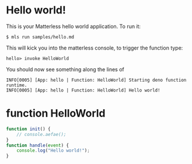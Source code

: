 # Hello world!
This is your Matterless hello world application. To run it:

```shell
$ mls run samples/hello.md
```

This will kick you into the matterless console, to trigger the function type:

```
hello> invoke HelloWorld
```

You should now see something along the lines of

    INFO[0005] [App: hello | Function: HelloWorld] Starting deno function runtime. 
    INFO[0005] [App: hello | Function: HelloWorld] Hello world!

# function HelloWorld
```javascript
function init() {
    // console.aefae();
}
function handle(event) {
    console.log("Hello world!");
}
```